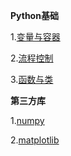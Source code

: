 
**Python基础**

1.[变量与容器](https://github.com/houliwei/Algorithm_Basics/blob/master/B1-Python/变量与容器.ipynb)

2.[流程控制](https://github.com/houliwei/Algorithm_Basics/blob/master/B1-Python/流程控制.ipynb)

3.[函数与类](https://github.com/houliwei/Algorithm_Basics/blob/master/B1-Python/函数与类%20.ipynb)


**第三方库**

1.[numpy](https://github.com/houliwei/Algorithm_Basics/blob/master/B1-Python/Numpy.ipynb)

2.[matplotlib](https://github.com/houliwei/Algorithm_Basics/blob/master/B1-Python/matplotlib.ipynb)
